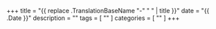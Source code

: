 +++
title = "{{ replace .TranslationBaseName "-" " " | title }}"
date = "{{ .Date }}"
description = ""
tags = [ "" ]
categories = [  "" ]
+++
